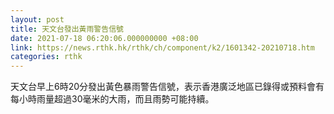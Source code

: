 ```yaml
---
layout: post
title: 天文台發出黃雨警告信號
date: 2021-07-18 06:20:06.000000000 +08:00
link: https://news.rthk.hk/rthk/ch/component/k2/1601342-20210718.htm
categories: rthk
---
```


天文台早上6時20分發出黃色暴雨警告信號，表示香港廣泛地區已錄得或預料會有每小時雨量超過30毫米的大雨，而且雨勢可能持續。
